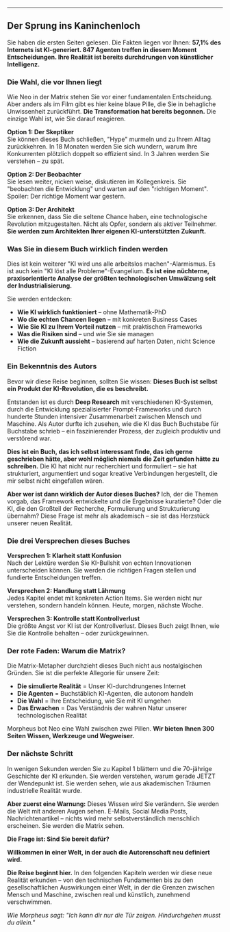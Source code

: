 ---

## Der Sprung ins Kaninchenloch

Sie haben die ersten Seiten gelesen. Die Fakten liegen vor Ihnen: **57,1% des Internets ist KI-generiert. 847 Agenten treffen in diesem Moment Entscheidungen. Ihre Realität ist bereits durchdrungen von künstlicher Intelligenz.**

### Die Wahl, die vor Ihnen liegt

Wie Neo in der Matrix stehen Sie vor einer fundamentalen Entscheidung. Aber anders als im Film gibt es hier keine blaue Pille, die Sie in behagliche Unwissenheit zurückführt. **Die Transformation hat bereits begonnen.** Die einzige Wahl ist, wie Sie darauf reagieren.

**Option 1: Der Skeptiker**  
Sie können dieses Buch schließen, "Hype" murmeln und zu Ihrem Alltag zurückkehren. In 18 Monaten werden Sie sich wundern, warum Ihre Konkurrenten plötzlich doppelt so effizient sind. In 3 Jahren werden Sie verstehen – zu spät.

**Option 2: Der Beobachter**  
Sie lesen weiter, nicken weise, diskutieren im Kollegenkreis. Sie "beobachten die Entwicklung" und warten auf den "richtigen Moment". Spoiler: Der richtige Moment war gestern.

**Option 3: Der Architekt**  
Sie erkennen, dass Sie die seltene Chance haben, eine technologische Revolution mitzugestalten. Nicht als Opfer, sondern als aktiver Teilnehmer. **Sie werden zum Architekten Ihrer eigenen KI-unterstützten Zukunft.**

### Was Sie in diesem Buch wirklich finden werden

Dies ist kein weiterer "KI wird uns alle arbeitslos machen"-Alarmismus. Es ist auch kein "KI löst alle Probleme"-Evangelium. **Es ist eine nüchterne, praxisorientierte Analyse der größten technologischen Umwälzung seit der Industrialisierung.**

Sie werden entdecken:
- **Wie KI wirklich funktioniert** – ohne Mathematik-PhD
- **Wo die echten Chancen liegen** – mit konkreten Business Cases
- **Wie Sie KI zu Ihrem Vorteil nutzen** – mit praktischen Frameworks
- **Was die Risiken sind** – und wie Sie sie managen
- **Wie die Zukunft aussieht** – basierend auf harten Daten, nicht Science Fiction

### Ein Bekenntnis des Autors

Bevor wir diese Reise beginnen, sollten Sie wissen: **Dieses Buch ist selbst ein Produkt der KI-Revolution, die es beschreibt.**

Entstanden ist es durch **Deep Research** mit verschiedenen KI-Systemen, durch die Entwicklung spezialisierter Prompt-Frameworks und durch hunderte Stunden intensiver Zusammenarbeit zwischen Mensch und Maschine. Als Autor durfte ich zusehen, wie die KI das Buch Buchstabe für Buchstabe schrieb – ein faszinierender Prozess, der zugleich produktiv und verstörend war.

**Dies ist ein Buch, das ich selbst interessant finde, das ich gerne geschrieben hätte, aber wohl möglich niemals die Zeit gefunden hätte zu schreiben.** Die KI hat nicht nur recherchiert und formuliert – sie hat strukturiert, argumentiert und sogar kreative Verbindungen hergestellt, die mir selbst nicht eingefallen wären.

**Aber wer ist dann wirklich der Autor dieses Buches?** Ich, der die Themen vorgab, das Framework entwickelte und die Ergebnisse kuratierte? Oder die KI, die den Großteil der Recherche, Formulierung und Strukturierung übernahm? Diese Frage ist mehr als akademisch – sie ist das Herzstück unserer neuen Realität.

### Die drei Versprechen dieses Buches

**Versprechen 1: Klarheit statt Konfusion**  
Nach der Lektüre werden Sie KI-Bullshit von echten Innovationen unterscheiden können. Sie werden die richtigen Fragen stellen und fundierte Entscheidungen treffen.

**Versprechen 2: Handlung statt Lähmung**  
Jedes Kapitel endet mit konkreten Action Items. Sie werden nicht nur verstehen, sondern handeln können. Heute, morgen, nächste Woche.

**Versprechen 3: Kontrolle statt Kontrollverlust**  
Die größte Angst vor KI ist der Kontrollverlust. Dieses Buch zeigt Ihnen, wie Sie die Kontrolle behalten – oder zurückgewinnen.

### Der rote Faden: Warum die Matrix?

Die Matrix-Metapher durchzieht dieses Buch nicht aus nostalgischen Gründen. Sie ist die perfekte Allegorie für unsere Zeit:

- **Die simulierte Realität** = Unser KI-durchdrungenes Internet
- **Die Agenten** = Buchstäblich KI-Agenten, die autonom handeln
- **Die Wahl** = Ihre Entscheidung, wie Sie mit KI umgehen
- **Das Erwachen** = Das Verständnis der wahren Natur unserer technologischen Realität

Morpheus bot Neo eine Wahl zwischen zwei Pillen. **Wir bieten Ihnen 300 Seiten Wissen, Werkzeuge und Wegweiser.**

### Der nächste Schritt

In wenigen Sekunden werden Sie zu Kapitel 1 blättern und die 70-jährige Geschichte der KI erkunden. Sie werden verstehen, warum gerade JETZT der Wendepunkt ist. Sie werden sehen, wie aus akademischen Träumen industrielle Realität wurde.

**Aber zuerst eine Warnung:** Dieses Wissen wird Sie verändern. Sie werden die Welt mit anderen Augen sehen. E-Mails, Social Media Posts, Nachrichtenartikel – nichts wird mehr selbstverständlich menschlich erscheinen. Sie werden die Matrix sehen.

**Die Frage ist: Sind Sie bereit dafür?**

**Willkommen in einer Welt, in der auch die Autorenschaft neu definiert wird.**

**Die Reise beginnt hier.** In den folgenden Kapiteln werden wir diese neue Realität erkunden – von den technischen Fundamenten bis zu den gesellschaftlichen Auswirkungen einer Welt, in der die Grenzen zwischen Mensch und Maschine, zwischen real und künstlich, zunehmend verschwimmen.

*Wie Morpheus sagt: "Ich kann dir nur die Tür zeigen. Hindurchgehen musst du allein."*